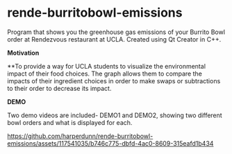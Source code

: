 # rende-burritobowl-emissions
Program that shows you the greenhouse gas emissions of your Burrito Bowl order at Rendezvous restaurant at UCLA. Created using Qt Creator in C++.  

**Motivation**  

**To provide a way for UCLA students to visualize the environmental impact of their food choices. The graph allows them to compare the impacts of their ingredient choices in order to make swaps or subtractions to their order to decrease its impact.  


**DEMO**  

Two demo videos are included- DEMO1 and DEMO2, showing two different bowl orders and what is displayed for each.  

https://github.com/harperdunn/rende-burritobowl-emissions/assets/117541035/b746c775-dbfd-4ac0-8609-315eafd1b434


